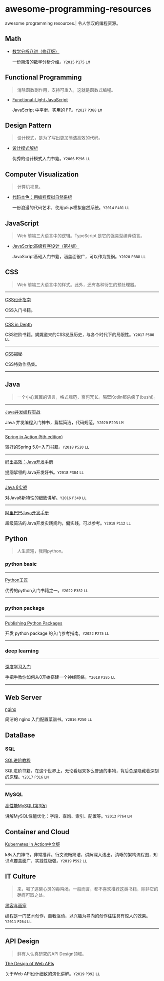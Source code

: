 # awesome-programming-resources
awesome programming resources.| 令人惊叹的编程资源。



## Math

- [数学分析八讲（修订版）](https://book.douban.com/subject/26593890/)

  一份简洁的数学分析介绍。`Y2015` `P175` `LM`



## Functional Programming

> 消除函数副作用，支持可重入，这就是函数式编程。

- [Functional-Light JavaScript](https://book.douban.com/subject/35002560/) 

  JavaScript 中平衡、实用的 FP。`Y2017` `P388`  `LM`



## Design Pattern

> 设计模式，是为了写出更加简洁高效的代码。

- [设计模式解析](https://book.douban.com/subject/1850191/) 

  优秀的设计模式入门书籍。`Y2006` `P296` `LL`



## Computer Visualization

> 计算机视觉。

- [代码本色：用编程模拟自然系统](https://book.douban.com/subject/26264736/) 

  一份浪漫的代码艺术，使用p5.js模拟自然系统。`Y2014` `P401`  `LL`



## JavaScript

> Web 前端三大语言中的逻辑。TypeScript 是它的强类型编译语言。

- [JavaScript高级程序设计（第4版）](https://book.douban.com/subject/35175321/) 

  JavaScript基础入门书籍，涵盖面很广，可以作为提纲。`Y2020` `P888`  `LL`



## CSS

> Web 前端三大语言中的样式。此外，还有各种衍生的预处理器。

---

[CSS设计指南]() 

CSS入门书籍。

---

[CSS in Depth](https://book.douban.com/subject/26887948/) 

CSS进阶书籍。娓娓道来的CSS发展历史，与各个时代下的局限性。`Y2017` `P500` `LL`

---

[CSS揭秘]()

CSS特效作品集。

---



## Java

> 一个小心翼翼的语言，格式规范，奈何冗长。隔壁Kotlin都杀疯了(bushi)。

---

[Java并发编程实战](https://book.douban.com/subject/10484692/) 

Java 并发编程入门神书，篇幅简洁，代码规范。`Y2020` `P293` `LM`

---

[Spring in Action (5th edition)](https://book.douban.com/subject/30346440/)

较好的Spring 5.0+入门书籍。`Y2018` `P520`  `LL`

---

[码出高效：Java开发手册](https://book.douban.com/subject/30333948/)

提纲挈领的Java开发好书。`Y2018` `P304` `LL`

---

[Java 8实战](https://book.douban.com/subject/26772632/)

对Java8新特性的细致讲解。`Y2016` `P349` `LL`

---

[阿里巴巴Java开发手册](https://book.douban.com/subject/27605355/)

超级简洁的Java开发实践规约，偏实践，可以参考。`Y2018` `P112` `LL`



## Python

> 人生苦短，我用python。

### python basic

---

[Python工匠](https://book.douban.com/subject/35723705/) 

优秀的python入门书籍之一。`Y2022` `P382`  `LL`

---

### python package

---

[Publishing Python Packages](https://book.douban.com/subject/35662780/) 

开发 python package 的入门参考指南。`Y2022` `P275`  `LL`

---

### deep learning

---

[深度学习入门](https://book.douban.com/subject/30270959/) 

手把手教你如何从0开始搭建一个神经网络。`Y2018` `P285`  `LL`

---



## Web Server

[nginx](https://book.douban.com/subject/26350103/)

简洁的 nginx 入门配置菜谱书。`Y2016` `P250` `LL`



## DataBase

>

### SQL

[SQL进阶教程](https://book.douban.com/subject/27194738/)

SQL进阶书籍。在这个世界上，无论看起来多么普通的事物，背后总是隐藏着深刻的原理。`Y2017` `P316` `LM`

---

### MySQL

[高性能MySQL(第3版)](https://book.douban.com/subject/23008813/)

讲解MySQL性能优化：字段、查询、索引、配置等。`Y2013` `P764` `LM`



## Container and Cloud

[Kubernetes in Action中文版](https://book.douban.com/subject/30418855/)

k8s入门神书，非常推荐。行文流畅简洁，讲解深入浅出，清晰的架构流程图，知识点覆盖面广，实践性极强。`Y2019` `P592` `LL`



## IT Culture

> 来，喝了这碗心灵的~~毒鸡汤~~。一般而言，都不喜欢推荐这类书籍，除非它的确有可取之处。

[黑客与画家](https://book.douban.com/subject/6021440/)

编程是一门艺术创作，自我驱动，以兴趣为导向的创作往往具有惊人的效果。`Y2011` `P264` `LL`

---



## API Design

> 鲜有人认真研究的API Design领域。

[The Design of Web APIs](https://book.douban.com/subject/34847654/) 

关于Web API设计细致的演化讲解。`Y2019` `P392`  `LL`
